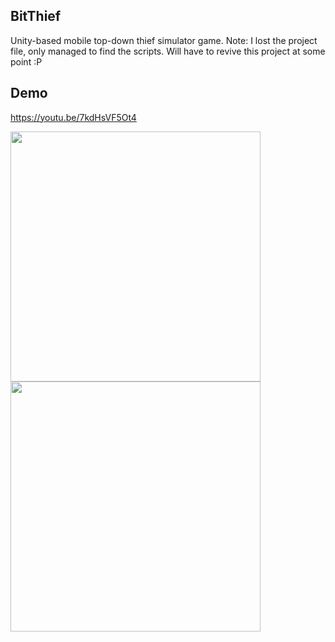 ## BitThief
Unity-based mobile top-down thief simulator game.
Note: I lost the project file, only managed to find the scripts. Will have to revive this project at some point :P

## Demo
https://youtu.be/7kdHsVF5Ot4

<p float="left">
<img src="https://media.giphy.com/media/gcV3boN3NEcZLRno8E/giphy.gif" width="400"/>
<img src="https://media.giphy.com/media/7Qht65iEc29xgWkxvb/giphy.gif" width="400"/>
</p>
